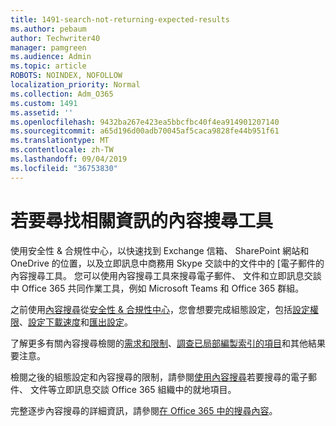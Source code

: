 ```yaml
---
title: 1491-search-not-returning-expected-results
ms.author: pebaum
author: Techwriter40
manager: pamgreen
ms.audience: Admin
ms.topic: article
ROBOTS: NOINDEX, NOFOLLOW
localization_priority: Normal
ms.collection: Adm_O365
ms.custom: 1491
ms.assetid: ''
ms.openlocfilehash: 9432ba267e423ea5bbcfbc40f4ea914901207140
ms.sourcegitcommit: a65d196d00adb70045af5caca9828fe44b951f61
ms.translationtype: MT
ms.contentlocale: zh-TW
ms.lasthandoff: 09/04/2019
ms.locfileid: "36753830"
---
```

# <a name="content-search-tool-to-find-relevant-info"></a>若要尋找相關資訊的內容搜尋工具

使用安全性 & 合規性中心，以快速找到 Exchange 信箱、 SharePoint 網站和 OneDrive 的位置，以及立即訊息中商務用 Skype 交談中的文件中的 [電子郵件的內容搜尋工具。 您可以使用內容搜尋工具來搜尋電子郵件、 文件和立即訊息交談中 Office 365 共同作業工具，例如 Microsoft Teams 和 Office 365 群組。


之前使用[內容搜尋](https://sip.protection.office.com/contentsearchbeta?ContentOnly=1)從[安全性 & 合規性中心](https://sip.protection.office.com/homepage)，您會想要完成組態設定，包括[設定權限](https://docs.microsoft.com/office365/securitycompliance/permissions-filtering-for-content-search)、[設定下載速度](https://docs.microsoft.com/office365/securitycompliance/increase-download-speeds-when-exporting-ediscovery-results)和[匯出設定](https://docs.microsoft.com/office365/securitycompliance/disable-reports-when-you-export-content-search-results)。

了解更多有關內容搜尋檢閱的[需求和限制](https://docs.microsoft.com/office365/securitycompliance/limits-for-content-search)、[調查已局部編製索引的項目](https://docs.microsoft.com/office365/securitycompliance/investigating-partially-indexed-items-in-ediscovery)和其他結果要注意。

檢閱之後的組態設定和內容搜尋的限制，請參閱[使用內容搜尋</a>若要搜尋的電子郵件、 文件等立即訊息交談 Office 365 組織中的就地項目](https://docs.microsoft.com/office365/securitycompliance/content-search)。

完整逐步內容搜尋的詳細資訊，請參閱[在 Office 365 中的搜尋內容](https://docs.microsoft.com/office365/securitycompliance/search-for-content)。
